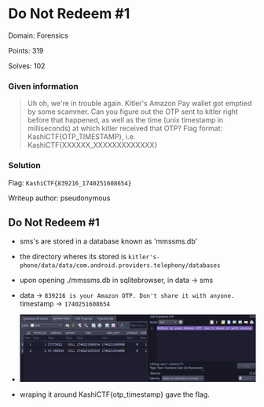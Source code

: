 # Do Not Redeem #1

Domain: Forensics

Points: 319

Solves: 102

### Given information

> Uh oh, we're in trouble again. Kitler's Amazon Pay wallet got emptied by some scammer. Can you figure out the OTP sent to kitler right before that happened, as well as the time (unix timestamp in milliseconds) at which kitler received that OTP? Flag format: KashiCTF{OTP_TIMESTAMP}, i.e. KashiCTF{XXXXXX_XXXXXXXXXXXXX}


### Solution

Flag: `KashiCTF{839216_1740251608654}`

Writeup author: pseudonymous

## Do Not Redeem #1

* sms's are stored in a database known as 'mmssms.db'
* the directory wheres its stored is `kitler's-phone/data/data/com.android.providers.telephony/databases`

* upon opening ./mmssms.db in sqlitebrowser, in data -> sms
* data -> `839216 is your Amazon OTP. Don't share it with anyone.` timestamp -> `1740251608654`

* ![alt text](sqlitebrowser.png)

* wraping it around KashiCTF{otp_timestamp} gave the flag.
